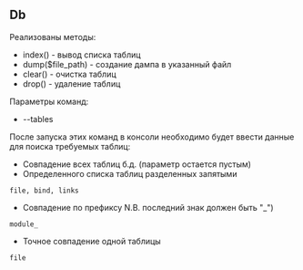 ## Db

Реализованы методы:

* index() - вывод списка таблиц
* dump($file_path) - создание дампа в указанный файл
* clear() - очистка таблиц
* drop() - удаление таблиц

Параметры команд:
* --tables

После запуска этих команд в консоли необходимо будет ввести данные для поиска требуемых таблиц:

* Совпадение всех таблиц б.д. (параметр остается пустым)
* Определенного списка таблиц разделенных запятыми

```console
file, bind, links
```
* Совпадение по префиксу N.B. последний знак должен быть "_")

```console
module_
```

* Точное совпадение одной таблицы

```console
file
```

